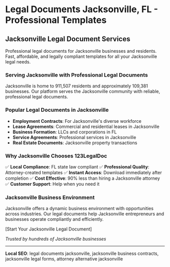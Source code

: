 # Legal Documents Jacksonville, FL - Professional Templates

## Jacksonville Legal Document Services

Professional legal documents for Jacksonville businesses and residents. Fast, affordable, and legally compliant templates for all your Jacksonville legal needs.

### Serving Jacksonville with Professional Legal Documents

Jacksonville is home to 911,507 residents and approximately 109,381 businesses. Our platform serves the Jacksonville community with reliable, professional legal documents.

### Popular Legal Documents in Jacksonville

- **Employment Contracts**: For Jacksonville's diverse workforce
- **Lease Agreements**: Commercial and residential leases in Jacksonville
- **Business Formation**: LLCs and corporations in FL
- **Service Agreements**: Professional services in Jacksonville
- **Real Estate Documents**: Jacksonville property transactions

### Why Jacksonville Chooses 123LegalDoc

✅ **Local Compliance**: FL state law compliant
✅ **Professional Quality**: Attorney-created templates
✅ **Instant Access**: Download immediately after completion
✅ **Cost Effective**: 90% less than hiring a Jacksonville attorney
✅ **Customer Support**: Help when you need it

### Jacksonville Business Environment

Jacksonville offers a dynamic business environment with opportunities across industries. Our legal documents help Jacksonville entrepreneurs and businesses operate compliantly and efficiently.

[Start Your Jacksonville Legal Document]

_Trusted by hundreds of Jacksonville businesses_

---

**Local SEO**: legal documents jacksonville, jacksonville business contracts, jacksonville legal forms, attorney alternative jacksonville
